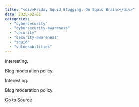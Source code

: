 ```yaml
---
title: "<div>Friday Squid Blogging: On Squid Brains</div>"
date: 2025-02-01
categories: 
  - "cybersecurity"
  - "cybersecurity-awareness"
  - "security"
  - "security-awareness"
  - "squid"
  - "vulnerabilities"
---
```


Interesting.

Blog moderation policy.

Interesting.

Blog moderation policy.

Go to Source
